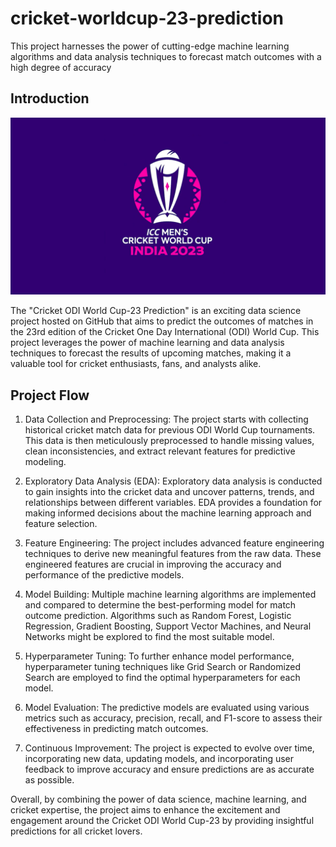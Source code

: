 # cricket-worldcup-23-prediction
This project harnesses the power of cutting-edge machine learning algorithms and data analysis techniques to forecast match outcomes with a high degree of accuracy
## Introduction 
<img src="india-2023-logo.png?raw=true"/>

The "Cricket ODI World Cup-23 Prediction" is an exciting data science project hosted on GitHub that aims to predict the outcomes of matches in the 23rd edition of the Cricket One Day International (ODI) World Cup. This project leverages the power of machine learning and data analysis techniques to forecast the results of upcoming matches, making it a valuable tool for cricket enthusiasts, fans, and analysts alike.

## Project Flow

1. Data Collection and Preprocessing: The project starts with collecting historical cricket match data for previous ODI World Cup 
   tournaments. This data is then meticulously preprocessed to handle missing values, clean inconsistencies, and extract relevant 
   features for predictive modeling.

2. Exploratory Data Analysis (EDA): Exploratory data analysis is conducted to gain insights into the cricket data and uncover patterns, 
   trends, and relationships between different variables. EDA provides a foundation for making informed decisions about the machine 
   learning approach and feature selection.

3. Feature Engineering: The project includes advanced feature engineering techniques to derive new meaningful features from the raw data. 
   These engineered features are crucial in improving the accuracy and performance of the predictive models.

4. Model Building: Multiple machine learning algorithms are implemented and compared to determine the best-performing model for match 
   outcome prediction. Algorithms such as Random Forest, Logistic Regression, Gradient Boosting, Support Vector Machines, and Neural 
   Networks might be explored to find the most suitable model.

5. Hyperparameter Tuning: To further enhance model performance, hyperparameter tuning techniques like Grid Search or Randomized Search 
   are employed to find the optimal hyperparameters for each model.

6. Model Evaluation: The predictive models are evaluated using various metrics such as accuracy, precision, recall, and F1-score to 
   assess their effectiveness in predicting match outcomes.

7. Continuous Improvement: The project is expected to evolve over time, incorporating new data, updating models, and incorporating user 
   feedback to improve accuracy and ensure predictions are as accurate as possible.

Overall, by combining the power of data science, machine learning, and cricket expertise, the project aims to enhance the excitement and engagement around the Cricket ODI World Cup-23 by providing insightful predictions for all cricket lovers.




